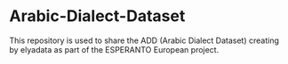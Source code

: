 # Arabic-Dialect-Dataset
This repository is used to share the ADD (Arabic Dialect Dataset) creating by elyadata as part of the ESPERANTO European project.
